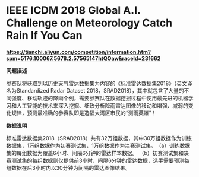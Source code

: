 IEEE ICDM 2018 Global A.I. Challenge on Meteorology  Catch Rain If You Can
===

**https://tianchi.aliyun.com/competition/information.htm?spm=5176.100067.5678.2.57565147htQOaw&raceId=231662**

**问题描述**

参赛队将获取到以历史天气雷达数据集为内容的《标准雷达数据集2018》（英文译名为Standardized Radar Dataset 2018，SRAD2018），其中就包含了大量的不同强度、移动轨迹的降雨个例，需要参赛队在数据挖掘过程中使用最先进的机器学习和人工智能的技术来深入挖掘、细致分析降雨雷达图像的移动和增强、减弱的变化规律，预测最准确的参赛队即是造福大湾区市民的“测雨英雄”！

**数据说明**

标准雷达数据集2018（SRAD2018）共有32万组数据，其中30万组数据作为训练数据集，1万组数据作为初赛测试集，1万组数据作为决赛测试集。
​    （a）训练数据集的每组数据为覆盖6小时、间隔6分钟的雷达样本数据。
​    （b）初赛测试集和决赛测试集的每组数据则仅提供前3小时、间隔6分钟的雷达数据，选手需要预测每组数据在后3小时内以30分钟为间隔的雷达图像结果。